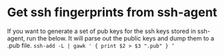 # Get ssh fingerprints from ssh-agent

If you want to generate a set of pub keys for the ssh keys stored in ssh-agent, run the below.  It will parse out the public keys and dump them to a .pub file.
`ssh-add -L | gawk ' { print $2 > $3 ".pub" } ‘`